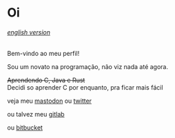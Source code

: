 # Oi

###### [english version](https://github.com/Deudz/Deudz/blob/main/README_eng.md)

Bem-vindo ao meu perfil!

Sou um novato na programação, não viz nada até agora.

~~Aprendendo C, Java e Rust~~<br>Decidi so aprender C por enquanto, pra ficar mais fácil

veja meu [mastodon](https://mstdn.social/@deudz)
ou [twitter](https://twitter.com/deudz_)

ou talvez meu [gitlab](https://gitlab.com/Deudz)

ou [bitbucket](https://bitbucket.org/deudz)

<!---
Segredo secreto :)
--->
